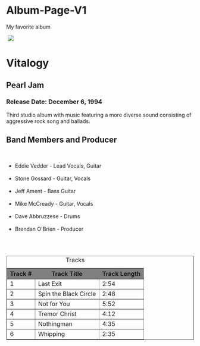 # Album-Page-V1
My favorite album
<!DOCTYPE html
<html style="center">
  <body>
  <img src="http://i710.photobucket.com/albums/ww101/albumgrab/PearlJamVitalogy.jpg"</img>
  <h1>Vitalogy</h1>
  <h2>Pearl Jam</h2>
  <h3>Release Date: December 6, 1994</h3>
  <p> Third studio album with music featuring a more diverse sound consisting of aggressive rock song and ballads.</p>
  <h2>Band Members and Producer</h2>
  <ul>
  <li>Eddie Vedder - Lead Vocals, Guitar</li>
  <li>Stone Gossard - Guitar, Vocals</li>
  <li>Jeff Ament - Bass Guitar</li>
  <li>Mike McCready - Guitar, Vocals</li>
  <li>Dave Abbruzzese - Drums</li>
  <li>Brendan O'Brien - Producer</li>
   </ul>
   <table border="1" width="100%">
   <caption>Tracks</caption>
   <tr bgcolor="grey">
   <th>Track #</th>
   <th>Track Title</th>
   <th>Track Length</th>
   </tr>
   <tr>
    <td>1</td>
    <td>Last Exit</td>
    <td>2:54</td>
    </tr>
    <tr>
    <td>2</td>
    <td>Spin the Black Circle</td>
    <td>2:48</td>
    </tr>
    <tr>
    <td>3</td>
    <td>Not for You</td>
    <td>5:52</td>
    </tr>
    <tr>
    <td>4</td>
    <td>Tremor Christ</td>
    <td>4:12</td>
    </tr>
    <tr>
    <td>5</td>
     <td>Nothingman</td>
     <td>4:35</td>
    </tr>
    <tr>
    <td>6</td>
    <td>Whipping</td>
    <td>2:35</td>
    </tr>
    </table>
   </body>
</html>
